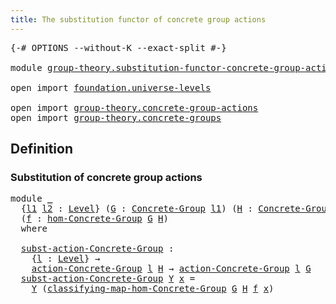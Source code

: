 ```yaml
---
title: The substitution functor of concrete group actions
---
```


<pre class="Agda"><a id="76" class="Symbol">{-#</a> <a id="80" class="Keyword">OPTIONS</a> <a id="88" class="Pragma">--without-K</a> <a id="100" class="Pragma">--exact-split</a> <a id="114" class="Symbol">#-}</a>

<a id="119" class="Keyword">module</a> <a id="126" href="group-theory.substitution-functor-concrete-group-actions.html" class="Module">group-theory.substitution-functor-concrete-group-actions</a> <a id="183" class="Keyword">where</a>

<a id="190" class="Keyword">open</a> <a id="195" class="Keyword">import</a> <a id="202" href="foundation.universe-levels.html" class="Module">foundation.universe-levels</a>

<a id="230" class="Keyword">open</a> <a id="235" class="Keyword">import</a> <a id="242" href="group-theory.concrete-group-actions.html" class="Module">group-theory.concrete-group-actions</a>
<a id="278" class="Keyword">open</a> <a id="283" class="Keyword">import</a> <a id="290" href="group-theory.concrete-groups.html" class="Module">group-theory.concrete-groups</a>
</pre>
## Definition

### Substitution of concrete group actions

<pre class="Agda"><a id="391" class="Keyword">module</a> <a id="398" href="group-theory.substitution-functor-concrete-group-actions.html#398" class="Module">_</a>
  <a id="402" class="Symbol">{</a><a id="403" href="group-theory.substitution-functor-concrete-group-actions.html#403" class="Bound">l1</a> <a id="406" href="group-theory.substitution-functor-concrete-group-actions.html#406" class="Bound">l2</a> <a id="409" class="Symbol">:</a> <a id="411" href="Agda.Primitive.html#597" class="Postulate">Level</a><a id="416" class="Symbol">}</a> <a id="418" class="Symbol">(</a><a id="419" href="group-theory.substitution-functor-concrete-group-actions.html#419" class="Bound">G</a> <a id="421" class="Symbol">:</a> <a id="423" href="group-theory.concrete-groups.html#2030" class="Function">Concrete-Group</a> <a id="438" href="group-theory.substitution-functor-concrete-group-actions.html#403" class="Bound">l1</a><a id="440" class="Symbol">)</a> <a id="442" class="Symbol">(</a><a id="443" href="group-theory.substitution-functor-concrete-group-actions.html#443" class="Bound">H</a> <a id="445" class="Symbol">:</a> <a id="447" href="group-theory.concrete-groups.html#2030" class="Function">Concrete-Group</a> <a id="462" href="group-theory.substitution-functor-concrete-group-actions.html#406" class="Bound">l2</a><a id="464" class="Symbol">)</a>
  <a id="468" class="Symbol">(</a><a id="469" href="group-theory.substitution-functor-concrete-group-actions.html#469" class="Bound">f</a> <a id="471" class="Symbol">:</a> <a id="473" href="group-theory.concrete-groups.html#7030" class="Function">hom-Concrete-Group</a> <a id="492" href="group-theory.substitution-functor-concrete-group-actions.html#419" class="Bound">G</a> <a id="494" href="group-theory.substitution-functor-concrete-group-actions.html#443" class="Bound">H</a><a id="495" class="Symbol">)</a>
  <a id="499" class="Keyword">where</a>

  <a id="508" href="group-theory.substitution-functor-concrete-group-actions.html#508" class="Function">subst-action-Concrete-Group</a> <a id="536" class="Symbol">:</a>
    <a id="542" class="Symbol">{</a><a id="543" href="group-theory.substitution-functor-concrete-group-actions.html#543" class="Bound">l</a> <a id="545" class="Symbol">:</a> <a id="547" href="Agda.Primitive.html#597" class="Postulate">Level</a><a id="552" class="Symbol">}</a> <a id="554" class="Symbol">→</a>
    <a id="560" href="group-theory.concrete-group-actions.html#807" class="Function">action-Concrete-Group</a> <a id="582" href="group-theory.substitution-functor-concrete-group-actions.html#543" class="Bound">l</a> <a id="584" href="group-theory.substitution-functor-concrete-group-actions.html#443" class="Bound">H</a> <a id="586" class="Symbol">→</a> <a id="588" href="group-theory.concrete-group-actions.html#807" class="Function">action-Concrete-Group</a> <a id="610" href="group-theory.substitution-functor-concrete-group-actions.html#543" class="Bound">l</a> <a id="612" href="group-theory.substitution-functor-concrete-group-actions.html#419" class="Bound">G</a>
  <a id="616" href="group-theory.substitution-functor-concrete-group-actions.html#508" class="Function">subst-action-Concrete-Group</a> <a id="644" href="group-theory.substitution-functor-concrete-group-actions.html#644" class="Bound">Y</a> <a id="646" href="group-theory.substitution-functor-concrete-group-actions.html#646" class="Bound">x</a> <a id="648" class="Symbol">=</a>
    <a id="654" href="group-theory.substitution-functor-concrete-group-actions.html#644" class="Bound">Y</a> <a id="656" class="Symbol">(</a><a id="657" href="group-theory.concrete-groups.html#7380" class="Function">classifying-map-hom-Concrete-Group</a> <a id="692" href="group-theory.substitution-functor-concrete-group-actions.html#419" class="Bound">G</a> <a id="694" href="group-theory.substitution-functor-concrete-group-actions.html#443" class="Bound">H</a> <a id="696" href="group-theory.substitution-functor-concrete-group-actions.html#469" class="Bound">f</a> <a id="698" href="group-theory.substitution-functor-concrete-group-actions.html#646" class="Bound">x</a><a id="699" class="Symbol">)</a>
</pre>